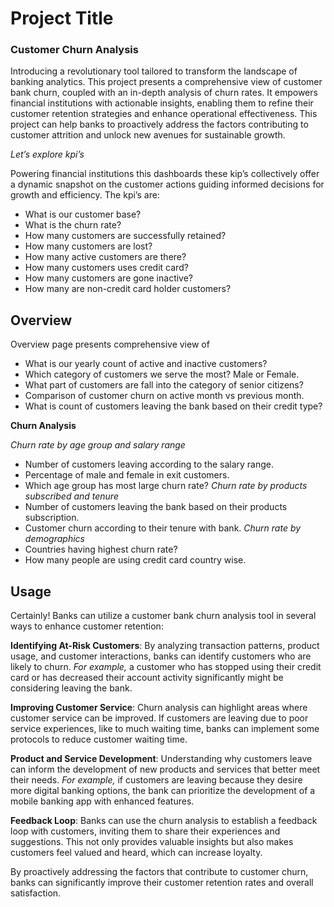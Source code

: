 
# Project Title

### Customer Churn Analysis

Introducing a revolutionary tool tailored to transform the landscape of banking analytics. This project presents a comprehensive view of customer bank churn, coupled with an in-depth analysis of churn rates. It empowers financial institutions with actionable insights, enabling them to refine their customer retention strategies and enhance operational effectiveness. This project can help banks to proactively address the factors contributing to customer attrition and unlock new avenues for sustainable growth.

_Let’s explore kpi’s_

Powering financial institutions this dashboards these kip’s collectively offer a dynamic snapshot on the customer actions guiding informed decisions for growth and efficiency.
The kpi’s are:
* What is our customer base?
* What is the churn rate?
* How many customers are successfully retained?
* How many customers are lost?
* How many active customers are there?
* How many customers uses credit card?
* How many customers are gone inactive?
* How many are non-credit card holder customers?

## Overview
Overview page
presents comprehensive view of 
* What is our yearly count of active and inactive customers?
* Which category of customers we serve the most? Male or Female.
* What part of customers are fall into the category of senior citizens?
* Comparison of customer churn on active month vs previous month.
* What is count of customers leaving the bank based on their credit type?

__Churn Analysis__

_Churn rate by age group and salary range_
* Number of customers leaving according to the salary range.
* Percentage of male and female in exit customers.
* Which age group has most large churn rate?
_Churn rate by products subscribed and tenure_
* Number of customers leaving the bank based on their products subscription.
* Customer churn according to their tenure with bank.
_Churn rate by demographics_
* Countries having highest churn rate?
* How many people are using credit card country wise.


## Usage

Certainly! Banks can utilize a customer bank churn analysis tool in several ways to enhance customer retention:

**Identifying At-Risk Customers**: By analyzing transaction patterns, product usage, and customer interactions, banks can identify customers who are likely to churn. 
_For example,_ a customer who has stopped using their credit card or has decreased their account activity significantly might be considering leaving the bank.

**Improving Customer Service**: Churn analysis can highlight areas where customer service can be improved. If customers are leaving due to poor service experiences, like to much waiting time, banks can implement some protocols to reduce customer waiting time.

**Product and Service Development**: Understanding why customers leave can inform the development of new products and services that better meet their needs. 
_For example,_ if customers are leaving because they desire more digital banking options, the bank can prioritize the development of a mobile banking app with enhanced features.

**Feedback Loop**: Banks can use the churn analysis to establish a feedback loop with customers, inviting them to share their experiences and suggestions. This not only provides valuable insights but also makes customers feel valued and heard, which can increase loyalty.

By proactively addressing the factors that contribute to customer churn, banks can significantly improve their customer retention rates and overall satisfaction.

